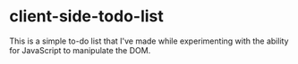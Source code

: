 # client-side-todo-list
This is a simple to-do list that I've made while experimenting with the ability for JavaScript to manipulate the DOM.
